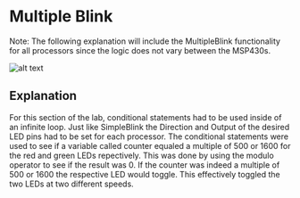 # Multiple Blink
Note:  The following explanation will include the MultipleBlink functionality for all processors since the logic does not vary between the MSP430s.

![alt text](https://github.com/tomasu10/Embedded-Projects/blob/master/IntrotoEmbedded-Lab2/Multiple%20Blink/Multiple%20Blink.gif)

## Explanation
For this section of the lab, conditional statements had to be used inside of an infinite loop. Just like SimpleBlink the Direction and 
Output of the desired LED pins had to be set for each processor. The conditional statements were
used to see if a variable called counter equaled a multiple of 500 or 1600 for the red and green LEDs repectively. This was done by using
the modulo operator to see if the result was 0. If the counter was indeed a multiple of 500 or 1600 the respective LED would toggle. This effectively toggled the two LEDs at two different speeds.
